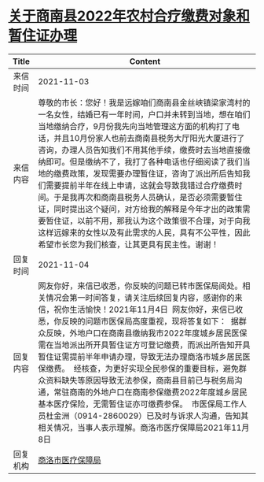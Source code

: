 # <a href="http://www.shangluo.gov.cn/zmhd/ldxxxx.jsp?urltype=leadermail.LeaderMailContentUrl&wbtreeid=1112&leadermailid=8132">关于商南县2022年农村合疗缴费对象和暂住证办理</a>
|Title|Content|
|:---:|---|
|来信时间|2021-11-03|
|来信内容|尊敬的市长：您好！我是远嫁咱们商南县金丝峡镇梁家湾村的一名女性，结婚已有一年时间，户口并未转到当地，想在咱们当地缴纳合疗，9月份我先向当地管理这方面的机构打了电话，并且10月份家人也前去商南县税务大厅阳光大厦进行了咨询，办理人员告知我们不用其他手续，缴费时去当地直接缴纳即可。但是缴纳不了，我打了各种电话也仔细阅读了我们当地的缴费政策，发现需要办理暂住证，咨询了派出所后告知我们需要提前半年在线上申请，这就会导致我错过合疗缴费时间。于是我再次和商南县税务人员确认，是否必须需要暂住证，同时提出这个疑问，对方给我的解释是今年才出的政策需要暂住证，以前不用，那我认为这个政策很不合理，对于向我这样远嫁来的女性以及有此需求的人民，具有不公平性，因此希望市长您为我们核查，让其更具有民主性。谢谢！|
|回复时间|2021-11-04|
|回复内容|网友你好，来信已收悉，你反映的问题已转市医保局阅处。相关情况会第一时间答复，请关注后续回复内容，感谢你的来信，祝你生活愉快！2021年11月4日  网友你好，来信已收悉，你反映的问题市医保局高度重视，现将答复如下：  据群众反映，外地户口在商南县缴纳我市2022年度城乡居民医保需在当地派出所开具暂住证方可登记缴费，而派出所告知开具暂住证需提前半年申请办理，导致无法办理商洛市城乡居民医保缴费。  经核查，为更好实现全民参保的重要目标，避免群众资料缺失等原因导致无法参保，商南县目前已与税务局沟通，常驻商南的外地户口在商南参保缴费2022年度城乡居民基本医疗保险，无需暂住证亦可缴费参保。  市医保局工作人员杜金洲（0914-2860029）已及时与诉求人沟通，告知其相关情况，当事人表示理解。商洛市医疗保障局2021年11月8日|
|回复机构|<a href="../../categories/agencies/商洛市医疗保障局.md">商洛市医疗保障局</a>|
